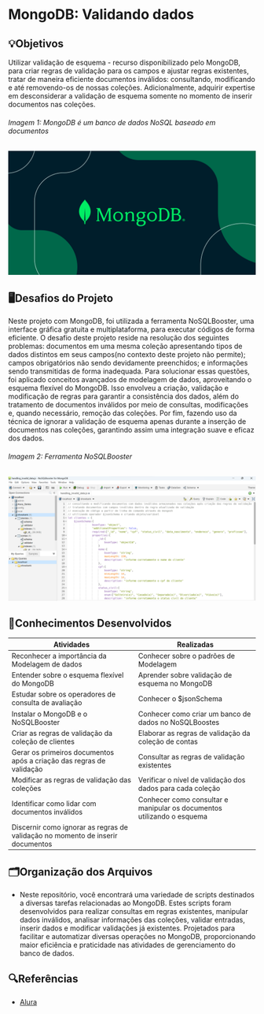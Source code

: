 # MongoDB: Validando dados

## 💡Objetivos
Utilizar validação de esquema - recurso disponibilizado pelo MongoDB, para criar regras de validação para os campos e ajustar regras existentes, tratar de maneira eficiente documentos inválidos: consultando, modificando e até removendo-os de nossas coleções. Adicionalmente, adquirir expertise em desconsiderar a validação de esquema somente no momento de inserir documentos nas coleções.

###### Imagem 1: MongoDB é um banco de dados NoSQL baseado em documentos
<img src="/img/mongodb.png">


## 🖥️Desafios do Projeto
Neste projeto com MongoDB, foi utilizada a ferramenta NoSQLBooster, uma interface gráfica gratuita e multiplataforma, para executar códigos de forma eficiente. O desafio deste projeto reside na resolução dos seguintes problemas: documentos em uma mesma coleção apresentando tipos de dados distintos em seus campos(no contexto deste projeto não permite); campos obrigatórios não sendo devidamente preenchidos; e informações sendo transmitidas de forma inadequada. Para solucionar essas questões, foi aplicado conceitos avançados de modelagem de dados, aproveitando o esquema flexível do MongoDB. Isso envolveu a criação, validação e modificação de regras para garantir a consistência dos dados, além do tratamento de documentos inválidos por meio de consultas, modificações e, quando necessário, remoção das coleções. Por fim, fazendo uso da técnica de ignorar a validação de esquema apenas durante a inserção de documentos nas coleções, garantindo assim uma integração suave e eficaz dos dados.

###### Imagem 2: Ferramenta NoSQLBooster
<img src="/img/nosqlbooster.png">


## 📄Conhecimentos Desenvolvidos
|Atividades|Realizadas |
|----------|-----------|
| Reconhecer a importância da Modelagem de dados | Conhecer sobre o padrões de Modelagem |
| Entender sobre o esquema flexível do MongoDB | Aprender sobre validação de esquema no MongoDB |
| Estudar sobre os operadores de consulta de avaliação | Conhecer o $jsonSchema |
| Instalar o MongoDB e o NoSQLBooster | Conhecer como criar um banco de dados no NoSQLBoostes |
| Criar as regras de validação da coleção de clientes | Elaborar as regras de validação da coleção de contas |
| Gerar os primeiros documentos após a criação das regras de validação | Consultar as regras de validação existentes |
| Modificar as regras de validação das coleções | Verificar o nível de validação dos dados para cada coleção |
| Identificar como lidar com documentos inválidos | Conhecer como consultar e manipular os documentos utilizando o esquema |
| Discernir como ignorar as regras de validação no momento de inserir documentos |  |

##  🗂️Organização dos Arquivos
* Neste repositório, você encontrará uma variedade de scripts destinados a diversas tarefas relacionadas ao MongoDB. Estes scripts foram desenvolvidos para realizar consultas em regras existentes, manipular dados inválidos, analisar informações das coleções, validar entradas, inserir dados e modificar validações já existentes. Projetados para facilitar e automatizar diversas operações no MongoDB, proporcionando maior eficiência e praticidade nas atividades de gerenciamento do banco de dados.


## 🔍Referências
- [Alura](https://www.alura.com.br/)